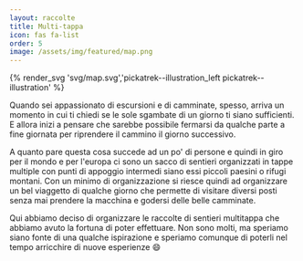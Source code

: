 ```yaml
---
layout: raccolte
title: Multi-tappa
icon: fas fa-list
order: 5
image: /assets/img/featured/map.png
---
```

{% render_svg 'svg/map.svg','pickatrek--illustration_left pickatrek--illustration' %}

Quando sei appassionato di escursioni e di camminate, spesso, arriva un momento in cui ti chiedi se le sole sgambate di un
giorno ti siano sufficienti. E allora inizi a pensare che sarebbe possibile fermarsi da qualche parte a fine giornata per
riprendere il cammino il giorno successivo. 

A quanto pare questa cosa succede ad un po' di persone e quindi in giro per il mondo e per l'europa ci sono un sacco di 
sentieri organizzati in tappe multiple con punti di appoggio intermedi siano essi piccoli paesini o rifugi montani. 
Con un minimo di organizzazione si riesce quindi ad organizzare un bel viaggetto di qualche giorno che permette di visitare
diversi posti senza mai prendere la macchina e godersi delle belle camminate.

Qui abbiamo deciso di organizzare le raccolte di sentieri multitappa che abbiamo avuto la fortuna di poter effettuare. 
Non sono molti, ma speriamo siano fonte di una qualche ispirazione e speriamo comunque di poterli nel tempo arricchire di
nuove esperienze :smile: